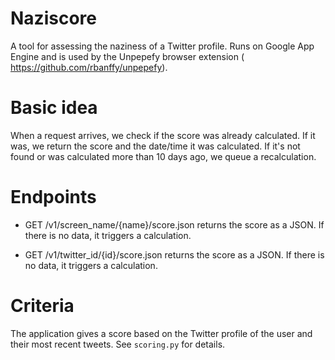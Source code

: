 # Naziscore
A tool for assessing the naziness of a Twitter profile. Runs on Google
App Engine and is used by the Unpepefy browser extension (
https://github.com/rbanffy/unpepefy).

# Basic idea
When a request arrives, we check if the score was already calculated. If
it was, we return the score and the date/time it was calculated. If it's
not found or was calculated more than 10 days ago, we queue a
recalculation.

# Endpoints
- GET /v1/screen_name/{name}/score.json returns the score as a JSON. If
  there is no data, it triggers a calculation.

- GET /v1/twitter_id/{id}/score.json returns the score as a JSON. If
  there is no data, it triggers a calculation.

# Criteria
The application gives a score based on the Twitter profile of the
user and their most recent tweets. See `scoring.py` for details.
